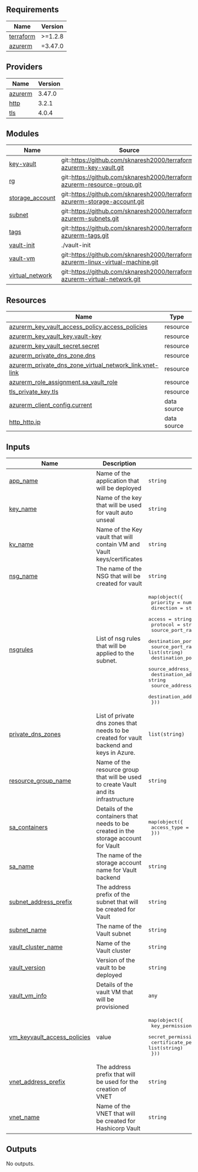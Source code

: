 ## Requirements

| Name | Version |
|------|---------|
| <a name="requirement_terraform"></a> [terraform](#requirement\_terraform) | >=1.2.8 |
| <a name="requirement_azurerm"></a> [azurerm](#requirement\_azurerm) | =3.47.0 |

## Providers

| Name | Version |
|------|---------|
| <a name="provider_azurerm"></a> [azurerm](#provider\_azurerm) | 3.47.0 |
| <a name="provider_http"></a> [http](#provider\_http) | 3.2.1 |
| <a name="provider_tls"></a> [tls](#provider\_tls) | 4.0.4 |

## Modules

| Name | Source | Version |
|------|--------|---------|
| <a name="module_key-vault"></a> [key-vault](#module\_key-vault) | git::https://github.com/sknaresh2000/terraform-azurerm-key-vault.git | main |
| <a name="module_rg"></a> [rg](#module\_rg) | git::https://github.com/sknaresh2000/terraform-azurerm-resource-group.git | main |
| <a name="module_storage_account"></a> [storage\_account](#module\_storage\_account) | git::https://github.com/sknaresh2000/terraform-azurerm-storage-account.git | main |
| <a name="module_subnet"></a> [subnet](#module\_subnet) | git::https://github.com/sknaresh2000/terraform-azurerm-subnets.git | n/a |
| <a name="module_tags"></a> [tags](#module\_tags) | git::https://github.com/sknaresh2000/terraform-azurerm-tags.git | main |
| <a name="module_vault-init"></a> [vault-init](#module\_vault-init) | ./vault-init | n/a |
| <a name="module_vault-vm"></a> [vault-vm](#module\_vault-vm) | git::https://github.com/sknaresh2000/terraform-azurerm-linux-virtual-machine.git | main |
| <a name="module_virtual_network"></a> [virtual\_network](#module\_virtual\_network) | git::https://github.com/sknaresh2000/terraform-azurerm-virtual-network.git | main |

## Resources

| Name | Type |
|------|------|
| [azurerm_key_vault_access_policy.access_policies](https://registry.terraform.io/providers/hashicorp/azurerm/3.47.0/docs/resources/key_vault_access_policy) | resource |
| [azurerm_key_vault_key.vault-key](https://registry.terraform.io/providers/hashicorp/azurerm/3.47.0/docs/resources/key_vault_key) | resource |
| [azurerm_key_vault_secret.secret](https://registry.terraform.io/providers/hashicorp/azurerm/3.47.0/docs/resources/key_vault_secret) | resource |
| [azurerm_private_dns_zone.dns](https://registry.terraform.io/providers/hashicorp/azurerm/3.47.0/docs/resources/private_dns_zone) | resource |
| [azurerm_private_dns_zone_virtual_network_link.vnet-link](https://registry.terraform.io/providers/hashicorp/azurerm/3.47.0/docs/resources/private_dns_zone_virtual_network_link) | resource |
| [azurerm_role_assignment.sa_vault_role](https://registry.terraform.io/providers/hashicorp/azurerm/3.47.0/docs/resources/role_assignment) | resource |
| [tls_private_key.tls](https://registry.terraform.io/providers/hashicorp/tls/latest/docs/resources/private_key) | resource |
| [azurerm_client_config.current](https://registry.terraform.io/providers/hashicorp/azurerm/3.47.0/docs/data-sources/client_config) | data source |
| [http_http.ip](https://registry.terraform.io/providers/hashicorp/http/latest/docs/data-sources/http) | data source |

## Inputs

| Name | Description | Type | Default | Required |
|------|-------------|------|---------|:--------:|
| <a name="input_app_name"></a> [app\_name](#input\_app\_name) | Name of the application that will be deployed | `string` | `"HashiCorp-Vault"` | no |
| <a name="input_key_name"></a> [key\_name](#input\_key\_name) | Name of the key that will be used for vault auto unseal | `string` | n/a | yes |
| <a name="input_kv_name"></a> [kv\_name](#input\_kv\_name) | Name of the Key vault that will contain VM and Vault keys/certificates | `string` | n/a | yes |
| <a name="input_nsg_name"></a> [nsg\_name](#input\_nsg\_name) | The name of the NSG that will be created for vault | `string` | n/a | yes |
| <a name="input_nsgrules"></a> [nsgrules](#input\_nsgrules) | List of nsg rules that will be applied to the subnet. | <pre>map(object({<br>    priority                     = number<br>    direction                    = string<br>    access                       = string<br>    protocol                     = string<br>    source_port_range            = string<br>    destination_port_range       = string<br>    source_port_ranges           = list(string)<br>    destination_port_ranges      = list(string)<br>    source_address_prefix        = string<br>    destination_address_prefix   = string<br>    source_address_prefixes      = list(string)<br>    destination_address_prefixes = list(string)<br>  }))</pre> | n/a | yes |
| <a name="input_private_dns_zones"></a> [private\_dns\_zones](#input\_private\_dns\_zones) | List of private dns zones that needs to be created for vault backend and keys in Azure. | `list(string)` | n/a | yes |
| <a name="input_resource_group_name"></a> [resource\_group\_name](#input\_resource\_group\_name) | Name of the resource group that will be used to create Vault and its infrastructure | `string` | n/a | yes |
| <a name="input_sa_containers"></a> [sa\_containers](#input\_sa\_containers) | Details of the containers that needs to be created in the storage account for Vault | <pre>map(object({<br>    access_type = string<br>  }))</pre> | n/a | yes |
| <a name="input_sa_name"></a> [sa\_name](#input\_sa\_name) | The name of the storage account name for Vault backend | `string` | n/a | yes |
| <a name="input_subnet_address_prefix"></a> [subnet\_address\_prefix](#input\_subnet\_address\_prefix) | The address prefix of the subnet that will be created for Vault | `string` | n/a | yes |
| <a name="input_subnet_name"></a> [subnet\_name](#input\_subnet\_name) | The name of the Vault subnet | `string` | n/a | yes |
| <a name="input_vault_cluster_name"></a> [vault\_cluster\_name](#input\_vault\_cluster\_name) | Name of the Vault cluster | `string` | n/a | yes |
| <a name="input_vault_version"></a> [vault\_version](#input\_vault\_version) | Version of the vault to be deployed | `string` | n/a | yes |
| <a name="input_vault_vm_info"></a> [vault\_vm\_info](#input\_vault\_vm\_info) | Details of the vault VM that will be provisioned | `any` | n/a | yes |
| <a name="input_vm_keyvault_access_policies"></a> [vm\_keyvault\_access\_policies](#input\_vm\_keyvault\_access\_policies) | value | <pre>map(object({<br>    key_permissions         = list(string)<br>    secret_permissions      = list(string)<br>    certificate_permissions = list(string)<br>  }))</pre> | n/a | yes |
| <a name="input_vnet_address_prefix"></a> [vnet\_address\_prefix](#input\_vnet\_address\_prefix) | The address prefix that will be used for the creation of VNET | `string` | n/a | yes |
| <a name="input_vnet_name"></a> [vnet\_name](#input\_vnet\_name) | Name of the VNET that will be created for Hashicorp Vault | `string` | n/a | yes |

## Outputs

No outputs.
